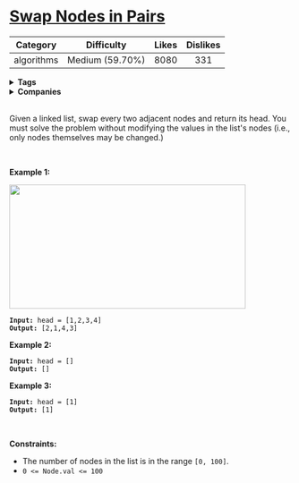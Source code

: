 # [Swap Nodes in Pairs](https://leetcode.com/problems/swap-nodes-in-pairs/description/)

| Category | Difficulty | Likes | Dislikes |
| :------: | :--------: | :---: | :------: |
| algorithms | Medium (59.70%) | 8080 | 331 |

<details>
  <summary><strong>Tags</strong></summary>

  [linked-list](https://leetcode.com/tag/linked-list)

</details>

<details>
  <summary><strong>Companies</strong></summary>

  bloomberg | microsoft | uber

</details>
<br />
<p>Given a&nbsp;linked list, swap every two adjacent nodes and return its head. You must solve the problem without&nbsp;modifying the values in the list's nodes (i.e., only nodes themselves may be changed.)</p>

<p>&nbsp;</p>
<p><strong>Example 1:</strong></p>
<img alt="" src="https://assets.leetcode.com/uploads/2020/10/03/swap_ex1.jpg" style="width: 422px; height: 222px;" />
<pre><code><strong>Input:</strong> head = [1,2,3,4]
<strong>Output:</strong> [2,1,4,3]</code></pre>

<p><strong>Example 2:</strong></p>

<pre><code><strong>Input:</strong> head = []
<strong>Output:</strong> []</code></pre>

<p><strong>Example 3:</strong></p>

<pre><code><strong>Input:</strong> head = [1]
<strong>Output:</strong> [1]</code></pre>

<p>&nbsp;</p>
<p><strong>Constraints:</strong></p>

<ul>
  <li>The number of nodes in the&nbsp;list&nbsp;is in the range <code>[0, 100]</code>.</li>
  <li><code>0 &lt;= Node.val &lt;= 100</code></li>
</ul>

